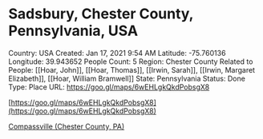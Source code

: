 # Sadsbury, Chester County, Pennsylvania, USA

Country: USA
Created: Jan 17, 2021 9:54 AM
Latitude: -75.760136
Longitude: 39.943652
People Count: 5
Region: Chester County
Related to People: [[Hoar, John]], [[Hoar, Thomas]], [[Irwin, Sarah]], [[Irwin, Margaret Elizabeth]], [[Hoar, William Bramwell]]
State: Pennsylvania
Status: Done
Type: Place
URL: https://goo.gl/maps/6wEHLgkQkdPobsgX8

[https://goo.gl/maps/6wEHLgkQkdPobsgX8](https://goo.gl/maps/6wEHLgkQkdPobsgX8)

[Compassville (Chester County, PA)](https://roadsidethoughts.com/pa/compassville-xx-chester-profile.htm)